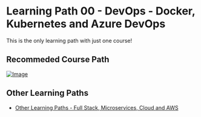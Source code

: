 # Learning Path 00 - DevOps - Docker, Kubernetes and Azure DevOps

This is the only learning path with just one course!

## Recommeded Course Path

[![Image](https://www.springboottutorial.com/images/Course-DevOps.png "DevOps Course")](https://links.in28minutes.com/DevOps-SBT)

## Other Learning Paths

- [Other Learning Paths - Full Stack, Microservices, Cloud and AWS](.)
